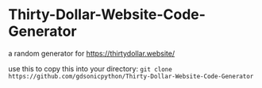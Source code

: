 # Thirty-Dollar-Website-Code-Generator
a random generator for https://thirtydollar.website/

use this to copy this into your directory:
```git clone https://github.com/gdsonicpython/Thirty-Dollar-Website-Code-Generator```
